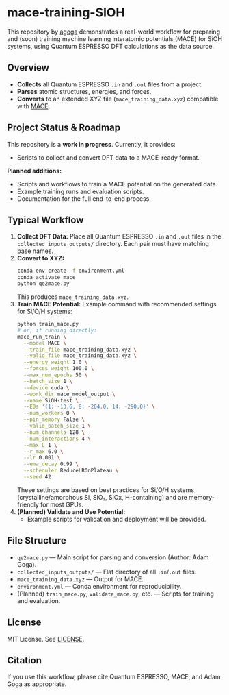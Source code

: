 # mace-training-SIOH

This repository by [agoga](https://github.com/agoga) demonstrates a real-world workflow for preparing and (soon) training machine learning interatomic potentials (MACE) for SiOH systems, using Quantum ESPRESSO DFT calculations as the data source.

## Overview
- **Collects** all Quantum ESPRESSO `.in` and `.out` files from a project.
- **Parses** atomic structures, energies, and forces.
- **Converts** to an extended XYZ file (`mace_training_data.xyz`) compatible with [MACE](https://github.com/ACEsuit/mace).

## Project Status & Roadmap
This repository is a **work in progress**. Currently, it provides:
- Scripts to collect and convert DFT data to a MACE-ready format.

**Planned additions:**
- Scripts and workflows to train a MACE potential on the generated data.
- Example training runs and evaluation scripts.
- Documentation for the full end-to-end process.

## Typical Workflow
1. **Collect DFT Data:** Place all Quantum ESPRESSO `.in` and `.out` files in the `collected_inputs_outputs/` directory. Each pair must have matching base names.
2. **Convert to XYZ:**
   ```bash
   conda env create -f environment.yml
   conda activate mace
   python qe2mace.py
   ```
   This produces `mace_training_data.xyz`.
3. **Train MACE Potential:**
   Example command with recommended settings for Si/O/H systems:
   ```bash
   python train_mace.py
   # or, if running directly:
   mace_run_train \
     --model MACE \
     --train_file mace_training_data.xyz \
     --valid_file mace_training_data.xyz \
     --energy_weight 1.0 \
     --forces_weight 100.0 \
     --max_num_epochs 50 \
     --batch_size 1 \
     --device cuda \
     --work_dir mace_model_output \
     --name SiOH-test \
     --E0s '{1: -13.6, 8: -204.0, 14: -290.0}' \
     --num_workers 0 \
     --pin_memory False \
     --valid_batch_size 1 \
     --num_channels 128 \
     --num_interactions 4 \
     --max_L 1 \
     --r_max 6.0 \
     --lr 0.001 \
     --ema_decay 0.99 \
     --scheduler ReduceLROnPlateau \
     --seed 42
   ```
   These settings are based on best practices for Si/O/H systems (crystalline/amorphous Si, SiO₂, SiOx, H-containing) and are memory-friendly for most GPUs.
4. **(Planned) Validate and Use Potential:**
   - Example scripts for validation and deployment will be provided.

## File Structure
- `qe2mace.py` — Main script for parsing and conversion (Author: Adam Goga).
- `collected_inputs_outputs/` — Flat directory of all `.in`/`.out` files.
- `mace_training_data.xyz` — Output for MACE.
- `environment.yml` — Conda environment for reproducibility.
- (Planned) `train_mace.py`, `validate_mace.py`, etc. — Scripts for training and evaluation.

## License
MIT License. See [LICENSE](LICENSE).

## Citation
If you use this workflow, please cite Quantum ESPRESSO, MACE, and Adam Goga as appropriate.

